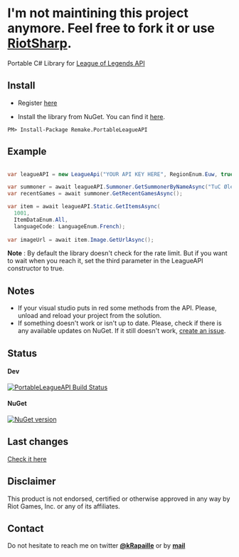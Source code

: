 # I'm not maintining this project anymore. Feel free to fork it or use [RiotSharp](https://github.com/BenFradet/RiotSharp).



Portable C# Library for [League of Legends API](https://developer.riotgames.com)

## Install

- Register [here](https://developer.riotgames.com/)

- Install the library from NuGet. You can find it [here](https://www.nuget.org/packages/Remake.PortableLeagueAPI/).

```
PM> Install-Package Remake.PortableLeagueAPI
```

## Example
```c#

var leagueAPI = new LeagueApi("YOUR API KEY HERE", RegionEnum.Euw, true);

var summoner = await leagueAPI.Summoner.GetSummonerByNameAsync("TuC Ølen");
var recentGames = await summoner.GetRecentGamesAsync();

var item = await leagueAPI.Static.GetItemsAsync(
  1001, 
  ItemDataEnum.All, 
  languageCode: LanguageEnum.French);
  
var imageUrl = await item.Image.GetUrlAsync();

```

**Note** : By default the library doesn't check for the rate limit. But if you want to wait when you reach it, set the third parameter in the LeagueAPI constructor to true.

## Notes

- If your visual studio puts in red some methods from the API. Please, unload and reload your project from the solution.
- If something doesn't work or isn't up to date. Please, check if there is any available updates on NuGet. If it still doesn't work, [create an issue](https://github.com/XeeX/LeagueOfLegendsAPI/issues/new).


## Status

#### Dev
[![PortableLeagueAPI Build Status](https://www.myget.org/BuildSource/Badge/remake?identifier=dc59073d-2442-452f-829b-d8746868ea58)](https://www.myget.org/feed/Packages/remake)

#### NuGet
[![NuGet version](https://badge.fury.io/nu/Remake.PortableLeagueApi.png)](http://badge.fury.io/nu/Remake.PortableLeagueApi)

## Last changes

[Check it here](https://github.com/XeeX/LeagueOfLegendsAPI/releases)

## Disclaimer

This product is not endorsed, certified or otherwise approved in any way by Riot Games, Inc. or any of its affiliates.


## Contact

Do not hesitate to reach me on twitter **[@kRapaille](http://www.twitter.com/kRapaille)** or by **[mail](mailto:myself@kevinrapaille.com)**
